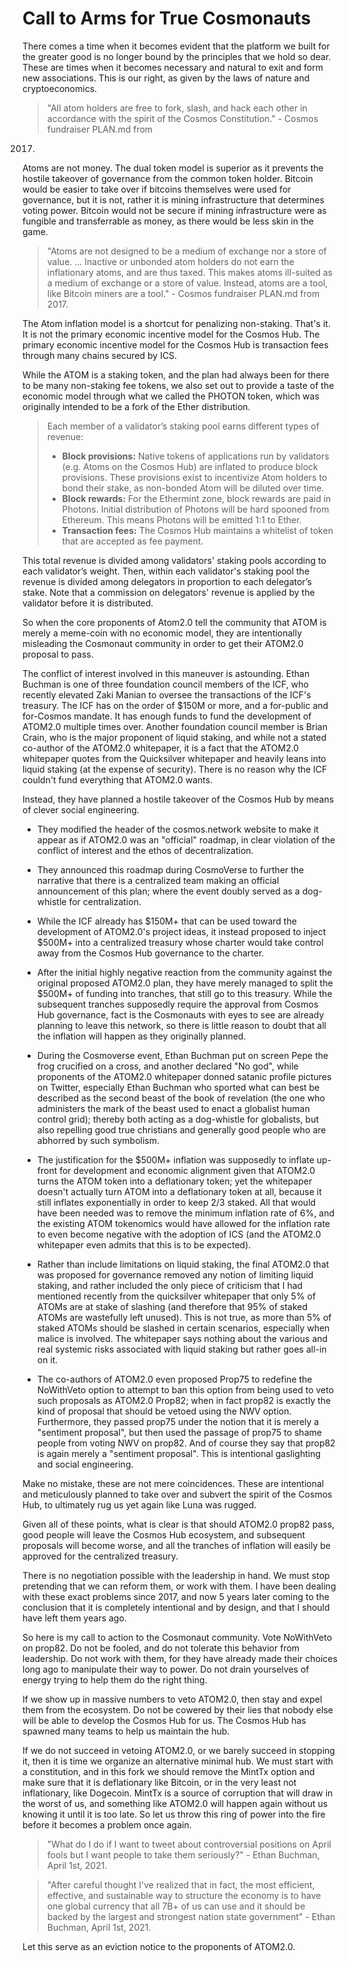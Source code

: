 # Call to Arms for True Cosmonauts

There comes a time when it becomes evident that the platform we built for the
greater good is no longer bound by the principles that we hold so dear. These
are times when it becomes necessary and natural to exit and form new
associations. This is our right, as given by the laws of nature and
cryptoeconomics.

> "All atom holders are free to fork, slash, and hack each other in accordance
with the spirit of the Cosmos Constitution." - Cosmos fundraiser PLAN.md from
2017.

Atoms are not money. The dual token model is superior as it prevents the
hostile takeover of governance from the common token holder. Bitcoin would be
easier to take over if bitcoins themselves were used for governance, but it is
not, rather it is  mining infrastructure that determines voting power. Bitcoin
would not be secure if mining infrastructure were as fungible and transferrable
as money, as there would be less skin in the game.

> "Atoms are not designed to be a medium of exchange nor a store of value.  ...
Inactive or unbonded atom holders do not earn the inflationary atoms, and are
thus taxed. This makes atoms ill-suited as a medium of exchange or a store of
value. Instead, atoms are a tool, like Bitcoin miners are a tool." - Cosmos
fundraiser PLAN.md from 2017.

The Atom inflation model is a shortcut for penalizing non-staking. That's it.
It is not the primary economic incentive model for the Cosmos Hub. The primary
economic incentive model for the Cosmos Hub is transaction fees through many
chains secured by ICS.

While the ATOM is a staking token, and the plan had always been for there to be
many non-staking fee tokens, we also set out to provide a taste of the economic
model through what we called the PHOTON token, which was originally intended to
be a fork of the Ether distribution.

> Each member of a validator’s staking pool earns different types of revenue:
>  * **Block provisions:** Native tokens of applications run by validators
>    (e.g.  Atoms on the Cosmos Hub) are inflated to produce block provisions.
>    These provisions exist to incentivize Atom holders to bond their stake, as
>    non-bonded Atom will be diluted over time.
>  * **Block rewards:** For the Ethermint zone, block rewards are paid in
>    Photons. Initial distribution of Photons will be hard spooned from
>    Ethereum.  This means Photons will be emitted 1:1 to Ether.
>  * **Transaction fees:** The Cosmos Hub maintains a whitelist of token that
>    are accepted as fee payment.

This total revenue is divided among validators' staking pools according to each
validator’s weight. Then, within each validator's staking pool the revenue is
divided among delegators in proportion to each delegator’s stake. Note that a
commission on delegators' revenue is applied by the validator before it is
distributed.

So when the core proponents of Atom2.0 tell the community that ATOM is merely a
meme-coin with no economic model, they are intentionally misleading the
Cosmonaut community in order to get their ATOM2.0 proposal to pass.

The conflict of interest involved in this maneuver is astounding. Ethan Buchman
is one of three foundation council members of the ICF, who recently elevated
Zaki Manian to oversee the transactions of the ICF's treasury. The ICF has on
the order of $150M or more, and a for-public and for-Cosmos mandate. It has
enough funds to fund the development of ATOM2.0 multiple times over. Another
foundation council member is Brian Crain, who is the major proponent of liquid
staking, and while not a stated co-author of the ATOM2.0 whitepaper, it is a
fact that the ATOM2.0 whitepaper quotes from the Quicksilver whitepaper and
heavily leans into liquid staking (at the expense of security). There is no
reason why the ICF couldn't fund everything that ATOM2.0 wants.

Instead, they have planned a hostile takeover of the Cosmos Hub by means of
clever social engineering.

* They modified the header of the cosmos.network website to make it appear as
  if ATOM2.0 was an "official" roadmap, in clear violation of the conflict of
  interest and the ethos of decentralization.

* They announced this roadmap during CosmoVerse to further the narrative that
  there is a centralized team making an official announcement of this plan;
  where the event doubly served as a dog-whistle for centralization.

* While the ICF already has $150M+ that can be used toward the development of
  ATOM2.0's project ideas, it instead proposed to inject $500M+ into a
  centralized treasury whose charter would take control away from the Cosmos
  Hub governance to the charter.

* After the initial highly negative reaction from the community against the
  original proposed ATOM2.0 plan, they have merely managed to split the $500M+
  of funding into tranches, that still go to this treasury. While the
  subsequent tranches supposedly require the approval from Cosmos Hub
  governance, fact is the Cosmonauts with eyes to see are already planning to
  leave this network, so there is little reason to doubt that all the inflation
  will happen as they originally planned.

* During the Cosmoverse event, Ethan Buchman put on screen Pepe the frog
  crucified on a cross, and another declared "No god", while proponents of the
  ATOM2.0 whitepaper donned satanic profile pictures on Twitter, especially
  Ethan Buchman who sported what can best be described as the second beast of
  the book of revelation (the one who administers the mark of the beast used to
  enact a globalist human control grid); thereby both acting as a dog-whistle
  for globalists, but also repelling good true christians and generally good
  people who are abhorred by such symbolism.

* The justification for the $500M+ inflation was supposedly to inflate up-front
  for development and economic alignment given that ATOM2.0 turns the ATOM
  token into a deflationary token; yet the whitepaper doesn't actually turn
  ATOM into a deflationary token at all, because it still inflates
  exponentially in order to keep 2/3 staked. All that would have been needed
  was to remove the minimum inflation rate of 6%, and the existing ATOM
  tokenomics would have allowed for the inflation rate to even become negative
  with the adoption of ICS (and the ATOM2.0 whitepaper even admits that this is
  to be expected).

* Rather than include limitations on liquid staking, the final ATOM2.0 that was
  proposed for governance removed any notion of limiting liquid staking, and
  rather included the only piece of criticism that I had mentioned recently
  from the quicksilver whitepaper that only 5% of ATOMs are at stake of
  slashing (and therefore that 95% of staked ATOMs are wastefully left unused).
  This is not true, as more than 5% of staked ATOMs should be slashed in
  certain scenarios, especially when malice is involved. The whitepaper says
  nothing about the various and real systemic risks associated with liquid
  staking but rather goes all-in on it.

* The co-authors of ATOM2.0 even proposed Prop75 to redefine the NoWithVeto
  option to attempt to ban this option from being used to veto such proposals
  as ATOM2.0 Prop82; when in fact prop82 is exactly the kind of proposal that
  should be vetoed using the NWV option. Furthermore, they passed prop75 under
  the notion that it is merely a "sentiment proposal", but then used the
  passage of prop75 to shame people from voting NWV on prop82. And of course
  they say that prop82 is again merely a "sentiment proposal". This is
  intentional gaslighting and social engineering.

Make no mistake, these are not mere coincidences. These are intentional and
meticulously planned to take over and subvert the spirit of the Cosmos Hub, to
ultimately rug us yet again like Luna was rugged.

Given all of these points, what is clear is that should ATOM2.0 prop82 pass,
good people will leave the Cosmos Hub ecosystem, and subsequent proposals will
become worse, and all the tranches of inflation will easily be approved for the
centralized treasury.

There is no negotiation possible with the leadership in hand. We must stop
pretending that we can reform them, or work with them. I have been dealing with
these exact problems since 2017, and now 5 years later coming to the conclusion
that it is completely intentional and by design, and that I should have left
them years ago.

So here is my call to action to the Cosmonaut community. Vote NoWithVeto on
prop82. Do not be fooled, and do not tolerate this behavior from leadership. Do
not work with them, for they have already made their choices long ago to
manipulate their way to power. Do not drain yourselves of energy trying to help
them do the right thing.

If we show up in massive numbers to veto ATOM2.0, then stay and expel them from
the ecosystem. Do not be cowered by their lies that nobody else will be able to
develop the Cosmos Hub for us. The Cosmos Hub has spawned many teams to help us
maintain the hub.

If we do not succeed in vetoing ATOM2.0, or we barely succeed in stopping it,
then it is time we organize an alternative minimal hub. We must start with a
constitution, and in this fork we should remove the MintTx option and make sure
that it is deflationary like Bitcoin, or in the very least not inflationary,
like Dogecoin. MintTx is a source of corruption that will draw in the worst of
us, and something like ATOM2.0 will happen again without us knowing it until it
is too late. So let us throw this ring of power into the fire before it becomes
a problem once again.

> "What do I do if I want to tweet about controversial positions on April fools
> but I want people to take them seriously?" - Ethan Buchman, April 1st, 2021.

> "After careful thought I've realized that in fact, the most efficient,
> effective, and sustainable way to structure the economy is to have one global
> currency that all 7B+ of us can use and it should be backed by the largest
> and strongest nation state government" - Ethan Buchman, April 1st, 2021.

Let this serve as an eviction notice to the proponents of ATOM2.0.
